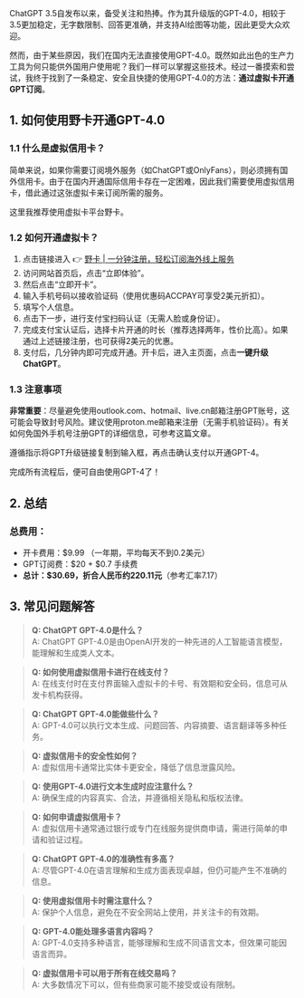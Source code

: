 ChatGPT 3.5自发布以来，备受关注和热捧。作为其升级版的GPT-4.0，相较于3.5更加稳定，无字数限制、回答更准确，并支持AI绘图等功能，因此更受大众欢迎。

然而，由于某些原因，我们在国内无法直接使用GPT-4.0。既然如此出色的生产力工具为何只能供外国用户使用呢？我们一样可以掌握这些技术。经过一番摸索和尝试，我终于找到了一条稳定、安全且快捷的使用GPT-4.0的方法：**通过虚拟卡开通GPT订阅**。

## 1. 如何使用野卡开通GPT-4.0

### 1.1 什么是虚拟信用卡？

简单来说，如果你需要订阅境外服务（如ChatGPT或OnlyFans），则必须拥有国外信用卡。由于在国内开通国际信用卡存在一定困难，因此我们需要使用虚拟信用卡，借此通过这张虚拟卡来订阅所需的服务。

这里我推荐使用虚拟卡平台野卡。

### 1.2 如何开通虚拟卡？

1. 点击链接进入 👉 [野卡 | 一分钟注册，轻松订阅海外线上服务](https://bit.ly/bewildcard)
2. 访问网站首页后，点击“立即体验”。
3. 然后点击“立即开卡”。
4. 输入手机号码以接收验证码（使用优惠码ACCPAY可享受2美元折扣）。
5. 填写个人信息。
6. 点击下一步，进行支付宝扫码认证（无需人脸或身份证）。
7. 完成支付宝认证后，选择卡片开通的时长（推荐选择两年，性价比高）。如果通过上述链接注册，也可获得2美元的优惠。
8. 支付后，几分钟内即可完成开通。开卡后，进入主页面，点击**一键升级ChatGPT**。

### 1.3 注意事项

**非常重要**：尽量避免使用outlook.com、hotmail、live.cn邮箱注册GPT账号，这可能会导致封号风险。建议使用proton.me邮箱来注册（无需手机验证码）。有关如何免国外手机号注册GPT的详细信息，可参考这篇文章。

遵循指示将GPT升级链接复制到输入框，再点击确认支付以开通GPT-4。

完成所有流程后，便可自由使用GPT-4了！

## 2. 总结

### 总费用：

- 开卡费用：$9.99 （一年期，平均每天不到0.2美元）
- GPT订阅费：$20 + $0.7 手续费
- **总计：$30.69，折合人民币约220.11元**（参考汇率7.17）

## 3. 常见问题解答

> **Q: ChatGPT GPT-4.0是什么？**  
> A: ChatGPT GPT-4.0是由OpenAI开发的一种先进的人工智能语言模型，能理解和生成类人文本。

> **Q: 如何使用虚拟信用卡进行在线支付？**  
> A: 在线支付时在支付界面输入虚拟卡的卡号、有效期和安全码，信息可从发卡机构获得。

> **Q: ChatGPT GPT-4.0能做些什么？**  
> A: GPT-4.0可以执行文本生成、问题回答、内容摘要、语言翻译等多种任务。

> **Q: 虚拟信用卡的安全性如何？**  
> A: 虚拟信用卡通常比实体卡更安全，降低了信息泄露风险。

> **Q: 使用GPT-4.0进行文本生成时应注意什么？**  
> A: 确保生成的内容真实、合法，并遵循相关隐私和版权法律。

> **Q: 如何申请虚拟信用卡？**  
> A: 虚拟信用卡通常通过银行或专门在线服务提供商申请，需进行简单的申请和验证过程。

> **Q: ChatGPT GPT-4.0的准确性有多高？**  
> A: 尽管GPT-4.0在语言理解和生成方面表现卓越，但仍可能产生不准确的信息。

> **Q: 使用虚拟信用卡时需注意什么？**  
> A: 保护个人信息，避免在不安全网站上使用，并关注卡的有效期。

> **Q: GPT-4.0能处理多语言内容吗？**  
> A: GPT-4.0支持多种语言，能够理解和生成不同语言文本，但效果可能因语言而异。

> **Q: 虚拟信用卡可以用于所有在线交易吗？**  
> A: 大多数情况下可以，但有些商家可能不接受或设有限制。